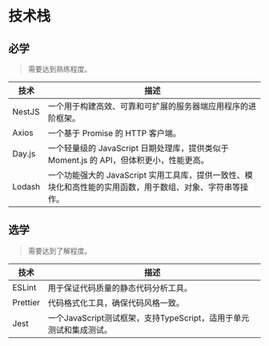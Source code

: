 # 技术栈

## 必学

> 需要达到熟练程度。

| 技术     | 描述                                                          |
|--------|-------------------------------------------------------------|
| NestJS | 一个用于构建高效、可靠和可扩展的服务器端应用程序的进阶框架。                              |
| Axios  | 一个基于 Promise 的 HTTP 客户端。                                    |
| Day.js | 一个轻量级的 JavaScript 日期处理库，提供类似于 Moment.js 的 API，但体积更小，性能更高。   |
| Lodash | 一个功能强大的 JavaScript 实用工具库，提供一致性、模块化和高性能的实用函数，用于数组、对象、字符串等操作。 |

## 选学

> 需要达到了解程度。

| 技术       | 描述                                          |
|----------|---------------------------------------------|
| ESLint   | 用于保证代码质量的静态代码分析工具。                          |
| Prettier | 代码格式化工具，确保代码风格一致。                           |
| Jest     | 一个JavaScript测试框架，支持TypeScript，适用于单元测试和集成测试。 |


